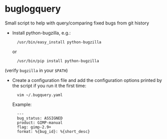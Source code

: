 buglogquery
===========

Small script to help with query/comparing fixed bugs from git history


* Install python-bugzilla, e.g.:

        /usr/bin/easy_install python-bugzilla

    or

        /usr/bin/pip install python-bugzilla

(verify ``bugzilla`` in your ``$PATH``)

* Create a configuration file and add the configuration options printed
  by the script if you run it the first time:

        vim ~/.bugquery.yaml

  Example:

        ---
        bug_status: ASSIGNED
        product: GIMP-manual
        flag: gimp-2.9+
        format: %{bug_id}: %{short_desc}
